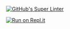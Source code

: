 [![GitHub's Super Linter](https://github.com/Logan-T-Connors/Unit1-03-HTML-Style/workflows/GitHub's%20Super%20Linter/badge.svg)](https://github.com/Logan-T-Connors/Unit1-03-HTML-Style/actions)


[![Run on Repl.it](https://repl.it/badge/github/Logan-T-Connors/Unit1-03-HTML-Style)](https://repl.it/github/Logan-T-Connors/Unit1-03-HTML-Style)